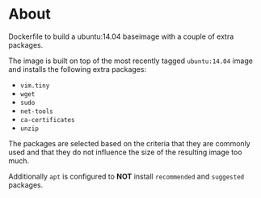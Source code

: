 # About

Dockerfile to build a ubuntu:14.04 baseimage with a couple of extra packages.

The image is built on top of the most recently tagged `ubuntu:14.04` image and installs the following extra packages:

- `vim.tiny`
- `wget`
- `sudo`
- `net-tools`
- `ca-certificates`
- `unzip`

The packages are selected based on the criteria that they are commonly used and that they do not influence the size of the resulting image too much.

Additionally `apt` is configured to **NOT** install `recommended` and `suggested` packages.
